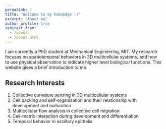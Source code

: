 ```yaml
---
permalink: /
title: "Welcome to my homepage :)"
excerpt: "About me"
author_profile: true
redirect_from: 
  - /about/
  - /about.html
---
```


I am currently a PhD student at Mechanical Engineering, MIT. My research focuses on spatiotemporal behaviors in 3D multicellular systems, and how to use physical observation to indicate higher level biological functions. This website gives a brief introduction to me.



Research Interests
----
1. Collective curvature sensing in 3D multicellular systems
2. Cell packing and self-organization and their relationship with development and maturation
3. Multicellular flow analysis in collective cell migration
4. Cell-matrix interaction during development and differentiation
5. Temporal behavior in oscillary epithelia





